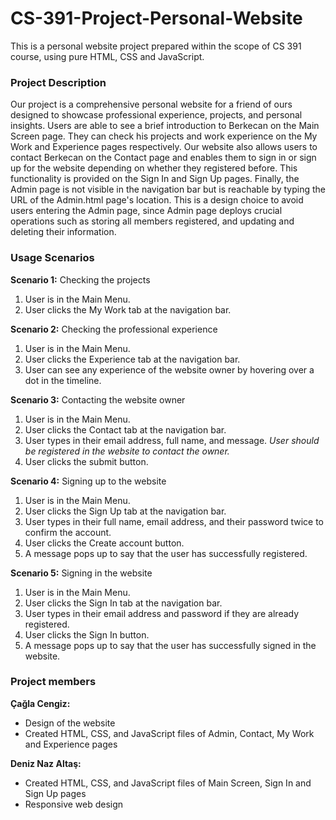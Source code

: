 # CS-391-Project-Personal-Website
This is a personal website project prepared within the scope of CS 391 course, using pure HTML, CSS and JavaScript.

### Project Description
Our project is a comprehensive personal website for a friend of ours designed to showcase professional experience, projects, and personal insights. Users are able to see a brief introduction to Berkecan on the Main Screen page. They can check his projects and work experience on the My Work and Experience pages respectively. Our website also allows users to contact Berkecan on the Contact page and enables them to sign in or sign up for the website depending on whether they registered before. This functionality is provided on the Sign In and Sign Up pages. Finally, the Admin page is not visible in the navigation bar but is reachable by typing the URL of the Admin.html page's location. This is a design choice to avoid users entering the Admin page, since Admin page deploys crucial operations such as storing all members registered, and updating and deleting their information.

### Usage Scenarios

**Scenario 1:** Checking the projects

1. User is in the Main Menu.
2. User clicks the My Work tab at the navigation bar.
   

**Scenario 2:** Checking the professional experience

1. User is in the Main Menu.
2. User clicks the Experience tab at the navigation bar.
3. User can see any experience of the website owner by hovering over a dot in the timeline.


**Scenario 3:** Contacting the website owner

1. User is in the Main Menu.
2. User clicks the Contact tab at the navigation bar.
3. User types in their email address, full name, and message.
*User should be registered in the website to contact the owner.*
4. User clicks the submit button.


**Scenario 4:** Signing up to the website

1. User is in the Main Menu.
2. User clicks the Sign Up tab at the navigation bar.
3. User types in their full name, email address, and their password twice to confirm the account.
4. User clicks the Create account button.
5. A message pops up to say that the user has successfully registered. 


**Scenario 5:** Signing in the website

1. User is in the Main Menu.
2. User clicks the Sign In tab at the navigation bar.
3. User types in their email address and password if they are already registered.
4. User clicks the Sign In button.
5. A message pops up to say that the user has successfully signed in the website.


### Project members

**Çağla Cengiz:** 

- Design of the website 
- Created HTML, CSS, and JavaScript files of Admin, Contact, My Work and Experience pages

**Deniz Naz Altaş:** 
- Created HTML, CSS, and JavaScript files of Main Screen, Sign In and Sign Up pages
- Responsive web design
